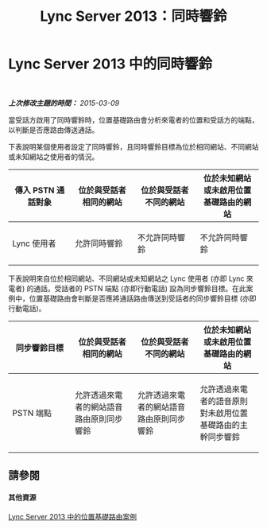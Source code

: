 ﻿---
title: Lync Server 2013：同時響鈴
TOCTitle: 同時響鈴
ms:assetid: df02f919-4d50-4832-9300-6c51f8b4fc56
ms:mtpsurl: https://technet.microsoft.com/zh-tw/library/JJ994079(v=OCS.15)
ms:contentKeyID: 52056236
ms.date: 08/24/2015
mtps_version: v=OCS.15
ms.translationtype: HT
---

# Lync Server 2013 中的同時響鈴

 

_**上次修改主題的時間：** 2015-03-09_

當受話方啟用了同時響鈴時，位置基礎路由會分析來電者的位置和受話方的端點，以判斷是否應路由傳送通話。

下表說明某個使用者設定了同時響鈴，且同時響鈴目標為位於相同網站、不同網站或未知網站之使用者的情況。


<table>
<colgroup>
<col style="width: 25%" />
<col style="width: 25%" />
<col style="width: 25%" />
<col style="width: 25%" />
</colgroup>
<thead>
<tr class="header">
<th>傳入 PSTN 通話對象</th>
<th>位於與受話者相同的網站</th>
<th>位於與受話者不同的網站</th>
<th>位於未知網站或未啟用位置基礎路由的網站</th>
</tr>
</thead>
<tbody>
<tr class="odd">
<td><p>Lync 使用者</p></td>
<td><p>允許同時響鈴</p></td>
<td><p>不允許同時響鈴</p></td>
<td><p>不允許同時響鈴</p></td>
</tr>
</tbody>
</table>

  
下表說明來自位於相同網站、不同網站或未知網站之 Lync 使用者 (亦即 Lync 來電者) 的通話。受話者的 PSTN 端點 (亦即行動電話) 設為同步響鈴目標。在此案例中，位置基礎路由會判斷是否應將通話路由傳送到受話者的同步響鈴目標 (亦即行動電話)。


<table>
<colgroup>
<col style="width: 25%" />
<col style="width: 25%" />
<col style="width: 25%" />
<col style="width: 25%" />
</colgroup>
<thead>
<tr class="header">
<th>同步響鈴目標</th>
<th>位於與受話者相同的網站</th>
<th>位於與受話者不同的網站</th>
<th>位於未知網站或未啟用位置基礎路由的網站</th>
</tr>
</thead>
<tbody>
<tr class="odd">
<td><p>PSTN 端點</p></td>
<td><p>允許透過來電者的網站語音路由原則同步響鈴</p></td>
<td><p>允許透過來電者的網站語音路由原則同步響鈴</p></td>
<td><p>允許透過來電者的語音原則對未啟用位置基礎路由的主幹同步響鈴</p></td>
</tr>
</tbody>
</table>


## 請參閱

#### 其他資源

[Lync Server 2013 中的位置基礎路由案例](lync-server-2013-scenarios-for-location-based-routing.md)

